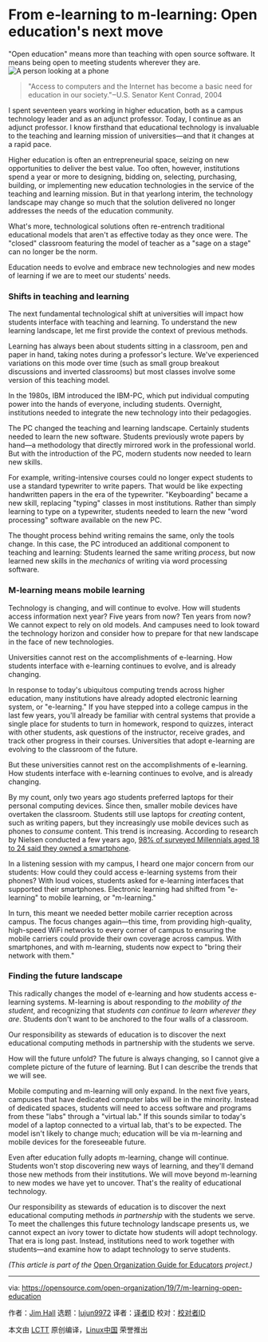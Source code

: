 [#]: collector: (lujun9972)
[#]: translator: ( )
[#]: reviewer: ( )
[#]: publisher: ( )
[#]: url: ( )
[#]: subject: (From e-learning to m-learning: Open education's next move)
[#]: via: (https://opensource.com/open-organization/19/7/m-learning-open-education)
[#]: author: (Jim Hall https://opensource.com/users/jim-hallhttps://opensource.com/users/mysentimentshttps://opensource.com/users/petercheerhttps://opensource.com/users/jenkelchnerhttps://opensource.com/users/gkftii)

From e-learning to m-learning: Open education's next move
======
"Open education" means more than teaching with open source software. It
means being open to meeting students wherever they are.
![A person looking at a phone][1]

> "Access to computers and the Internet has become a basic need for education in our society."‒U.S. Senator Kent Conrad, 2004

I spent seventeen years working in higher education, both as a campus technology leader and as an adjunct professor. Today, I continue as an adjunct professor. I know firsthand that educational technology is invaluable to the teaching and learning mission of universities—and that it changes at a rapid pace.

Higher education is often an entrepreneurial space, seizing on new opportunities to deliver the best value. Too often, however, institutions spend a year or more to designing, bidding on, selecting, purchasing, building, or implementing new education technologies in the service of the teaching and learning mission. But in that yearlong interim, the technology landscape may change so much that the solution delivered no longer addresses the needs of the education community.

What's more, technological solutions often re-entrench traditional educational models that aren't as effective today as they once were. The "closed" classroom featuring the model of teacher as a "sage on a stage" can no longer be the norm.

Education needs to evolve and embrace new technologies and new modes of learning if we are to meet our students' needs.

### Shifts in teaching and learning

The next fundamental technological shift at universities will impact how students interface with teaching and learning. To understand the new learning landscape, let me first provide the context of previous methods.

Learning has always been about students sitting in a classroom, pen and paper in hand, taking notes during a professor's lecture. We've experienced variations on this mode over time (such as small group breakout discussions and inverted classrooms) but most classes involve some version of this teaching model.

In the 1980s, IBM introduced the IBM-PC, which put individual computing power into the hands of everyone, including students. Overnight, institutions needed to integrate the new technology into their pedagogies.

The PC changed the teaching and learning landscape. Certainly students needed to learn the new software. Students previously wrote papers by hand—a methodology that directly mirrored work in the professional world. But with the introduction of the PC, modern students now needed to learn new skills.

For example, writing-intensive courses could no longer expect students to use a standard typewriter to write papers. That would be like expecting handwritten papers in the era of the typewriter. "Keyboarding" became a new skill, replacing "typing" classes in most institutions. Rather than simply learning to type on a typewriter, students needed to learn the new "word processing" software available on the new PC.

The thought process behind writing remains the same, only the tools change. In this case, the PC introduced an additional component to teaching and learning: Students learned the same writing _process_, but now learned new skills in the _mechanics_ of writing via word processing software.

### M-learning means mobile learning

Technology is changing, and will continue to evolve. How will students access information next year? Five years from now? Ten years from now? We cannot expect to rely on old models. And campuses need to look toward the technology horizon and consider how to prepare for that new landscape in the face of new technologies.

Universities cannot rest on the accomplishments of e-learning. How students interface with e-learning continues to evolve, and is already changing.

In response to today's ubiquitous computing trends across higher education, many institutions have already adopted electronic learning system, or "e-learning." If you have stepped into a college campus in the last few years, you'll already be familiar with central systems that provide a single place for students to turn in homework, respond to quizzes, interact with other students, ask questions of the instructor, receive grades, and track other progress in their courses. Universities that adopt e-learning are evolving to the classroom of the future.

But these universities cannot rest on the accomplishments of e-learning. How students interface with e-learning continues to evolve, and is already changing.

By my count, only two years ago students preferred laptops for their personal computing devices. Since then, smaller mobile devices have overtaken the classroom. Students still use laptops for _creating_ content, such as writing papers, but they increasingly use mobile devices such as phones to _consume_ content. This trend is increasing. According to research by Nielsen conducted a few years ago, [98% of surveyed Millennials aged 18 to 24 said they owned a smartphone][2].

In a listening session with my campus, I heard one major concern from our students: How could they could access e-learning systems from their phones? With loud voices, students asked for e-learning interfaces that supported their smartphones. Electronic learning had shifted from "e-learning" to mobile learning, or "m-learning."

In turn, this meant we needed better mobile carrier reception across campus. The focus changes again—this time, from providing high-quality, high-speed WiFi networks to every corner of campus to ensuring the mobile carriers could provide their own coverage across campus. With smartphones, and with m-learning, students now expect to "bring their network with them."

### Finding the future landscape

This radically changes the model of e-learning and how students access e-learning systems. M-learning is about responding to _the mobility of the student_, and recognizing that _students can continue to learn wherever they are_. Students don't want to be anchored to the four walls of a classroom.

Our responsibility as stewards of education is to discover the next educational computing methods in partnership with the students we serve.

How will the future unfold? The future is always changing, so I cannot give a complete picture of the future of learning. But I can describe the trends that we will see.

Mobile computing and m-learning will only expand. In the next five years, campuses that have dedicated computer labs will be in the minority. Instead of dedicated spaces, students will need to access software and programs from these "labs" through a "virtual lab." If this sounds similar to today's model of a laptop connected to a virtual lab, that's to be expected. The model isn't likely to change much; education will be via m-learning and mobile devices for the foreseeable future.

Even after education fully adopts m-learning, change will continue. Students won't stop discovering new ways of learning, and they'll demand those new methods from their institutions. We will move beyond m-learning to new modes we have yet to uncover. That's the reality of educational technology.

Our responsibility as stewards of education is to discover the next educational computing methods _in partnership_ with the students we serve. To meet the challenges this future technology landscape presents us, we cannot expect an ivory tower to dictate how students will adopt technology. That era is long past. Instead, institutions need to work together with students—and examine how to adapt technology to serve students.

_(This article is part of the_ [Open Organization Guide for Educators][3] _project.)_

--------------------------------------------------------------------------------

via: https://opensource.com/open-organization/19/7/m-learning-open-education

作者：[Jim Hall][a]
选题：[lujun9972][b]
译者：[译者ID](https://github.com/译者ID)
校对：[校对者ID](https://github.com/校对者ID)

本文由 [LCTT](https://github.com/LCTT/TranslateProject) 原创编译，[Linux中国](https://linux.cn/) 荣誉推出

[a]: https://opensource.com/users/jim-hallhttps://opensource.com/users/mysentimentshttps://opensource.com/users/petercheerhttps://opensource.com/users/jenkelchnerhttps://opensource.com/users/gkftii
[b]: https://github.com/lujun9972
[1]: https://opensource.com/sites/default/files/styles/image-full-size/public/lead-images/idea_innovation_mobile_phone.png?itok=RqVtvxkd (A person looking at a phone)
[2]: https://www.nielsen.com/us/en/insights/article/2016/millennials-are-top-smartphone-users/
[3]: https://github.com/open-organization-ambassadors/open-org-educators-guide
